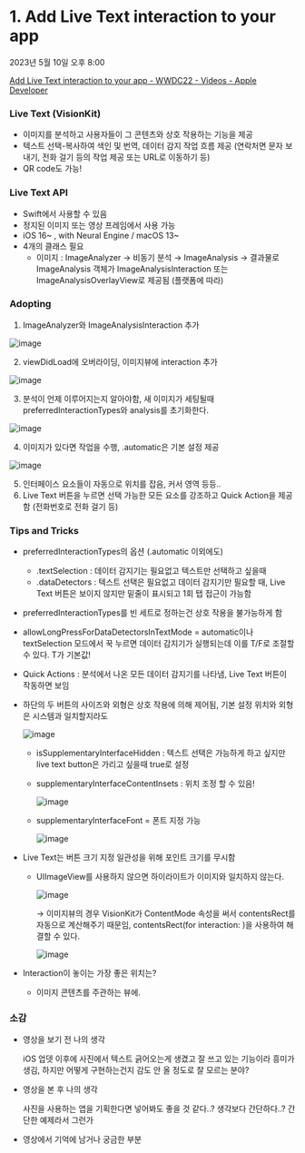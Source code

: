 # 1. Add Live Text interaction to your app

2023년 5월 10일 오후 8:00 

[Add Live Text interaction to your app - WWDC22 - Videos - Apple Developer](https://developer.apple.com/videos/play/wwdc2022/10026/?time=168)

### Live Text (VisionKit)

- 이미지를 분석하고 사용자들이 그 콘텐츠와 상호 작용하는 기능을 제공
- 텍스트 선택-복사하여 색인 및 번역, 데이터 감지 작업 흐름 제공 (연락처면 문자 보내기, 전화 걸기 등의 작업 제공 또는 URL로 이동하기 등)
- QR code도 가능!

### Live Text API

- Swift에서 사용할 수 있음
- 정지된 이미지 또는 영상 프레임에서 사용 가능
- iOS 16~ , with Neural Engine / macOS 13~
- 4개의 클래스 필요
    - 이미지 : ImageAnalyzer → 비동기 분석 → ImageAnalysis → 결과물로 ImageAnalysis 객체가 ImageAnalysisInteraction 또는 ImageAnalysisOverlayView로 제공됨 (플랫폼에 따라)

### Adopting

1. ImageAnalyzer와 ImageAnalysisInteraction 추가

![image](https://github.com/Charming-Swift/WWDC-talkshow/assets/77677353/73d3460f-bbe6-4878-addf-222f15096d22)


2. viewDidLoad에 오버라이딩, 이미지뷰에 interaction 추가

![image](https://github.com/Charming-Swift/WWDC-talkshow/assets/77677353/efb08965-aacb-4d4a-a1e2-3f52756ba82e)

3. 분석이 언제 이루어지는지 알아야함, 새 이미지가 세팅될때 preferredInteractionTypes와 analysis를 초기화한다.

![image](https://github.com/Charming-Swift/WWDC-talkshow/assets/77677353/5c2e8db7-b773-46e2-aa8b-43f87ec093e3)

4. 이미지가 있다면 작업을 수행, .automatic은 기본 설정 제공

![image](https://github.com/Charming-Swift/WWDC-talkshow/assets/77677353/6084d693-75ef-402b-9aec-b8a2c99efb1d)

5. 인터페이스 요소들이 자동으로 위치를 잡음, 커서 영역 등등..
6. Live Text 버튼을 누르면 선택 가능한 모든 요소를 강조하고 Quick Action을 제공함 (전화번호로 전화 걸기 등)

### Tips and Tricks

- preferredInteractionTypes의 옵션 (.automatic 이외에도)
    - .textSelection : 데이터 감지기는 필요없고 텍스트만 선택하고 싶을때
    - .dataDetectors : 텍스트 선택은 필요없고 데이터 감지기만 필요할 때, Live Text 버튼은 보이지 않지만 밑줄이 표시되고 1회 탭 접근이 가능함
- preferredInteractionTypes를 빈 세트로 정하는건 상호 작용을 불가능하게 함
- allowLongPressForDataDetectorsInTextMode = automatic이나 textSelection 모드에서 꾹 누르면 데이터 감지기가 실행되는데 이를 T/F로 조절할 수 있다. T가 기본값!
- Quick Actions : 분석에서 나온 모든 데이터 감지기를 나타냄, Live Text 버튼이 작동하면 보임
- 하단의 두 버튼의 사이즈와 외형은 상호 작용에 의해 제어됨, 기본 설정 위치와 외형은 시스템과 일치할지라도
    
   ![image](https://github.com/Charming-Swift/WWDC-talkshow/assets/77677353/8c877bb4-0699-4a2f-8de3-2aac9938fd08)
    
    - isSupplementaryInterfaceHidden : 텍스트 선택은 가능하게 하고 싶지만 live text button은 가리고 싶을때 true로 설정
    - supplementaryInterfaceContentInsets : 위치 조정 할 수 있음!
        
        ![image](https://github.com/Charming-Swift/WWDC-talkshow/assets/77677353/64d74b35-2bf5-4f8e-a430-b91932c5f87d)
        
    - supplementaryInterfaceFont = 폰트 지정 가능
        
        ![image](https://github.com/Charming-Swift/WWDC-talkshow/assets/77677353/fb615d23-0edc-494d-8a47-7d94feb3b4e0)
        
- Live Text는 버튼 크기 지정 일관성을 위해 포인트 크기를 무시함
    - UIImageView를 사용하지 않으면 하이라이트가 이미지와 일치하지 않는다.
        
        ![image](https://github.com/Charming-Swift/WWDC-talkshow/assets/77677353/912013ce-797a-41c3-bff5-bf3b10519652)
        
        → 이미지뷰의 경우 VisionKit가 ContentMode 속성을 써서 contentsRect를 자동으로 계산해주기 때문임, contentsRect(for interaction: )을 사용하여 해결할 수 있다.
        
        ![image](https://github.com/Charming-Swift/WWDC-talkshow/assets/77677353/811c1fbb-2cf5-47fd-a56d-4d24256ae10c)
        
- Interaction이 놓이는 가장 좋은 위치는?
    - 이미지 콘텐츠를 주관하는 뷰에.

### 소감

- 영상을 보기 전 나의 생각
    
    iOS 업뎃 이후에 사진에서 텍스트 긁어오는게 생겼고 잘 쓰고 있는 기능이라 흥미가 생김, 하지만 어떻게 구현하는건지 감도 안 올 정도로 잘 모르는 분야?
    
- 영상을 본 후 나의 생각
    
    사진을 사용하는 앱을 기획한다면 넣어봐도 좋을 것 같다..? 생각보다 간단하다..? 간단한 예제라서 그런가
    
- 영상에서 기억에 남거나 궁금한 부분
